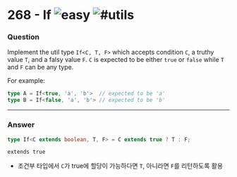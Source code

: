 # 268 - If <img src="https://img.shields.io/badge/-easy-7aad0c" alt="easy"/> <img src="https://img.shields.io/badge/-%23utils-999" alt="#utils"/>

### Question
Implement the util type `If<C, T, F>` which accepts condition `C`, a truthy value `T`, and a falsy value `F`. `C` is expected to be either `true` or `false` while `T` and `F` can be any type.

For example:

```ts
type A = If<true, 'a', 'b'>  // expected to be 'a'
type B = If<false, 'a', 'b'> // expected to be 'b'
```

---
### Answer
```ts
type If<C extends boolean, T, F> = C extends true ? T : F;
```

`extends true`
- 조건부 타입에서 `C`가 true에 할당이 가능하다면 `T`, 아니라면 `F`를 리턴하도록 활용 
